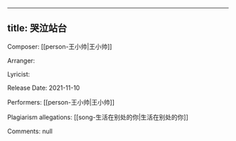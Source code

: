 
---
title: 哭泣站台
---
Composer: [[person-王小帅|王小帅]]

Arranger: 

Lyricist: 

Release Date: 2021-11-10

Performers: [[person-王小帅|王小帅]]

Plagiarism allegations:
[[song-生活在别处的你|生活在别处的你]]

Comments:
null
